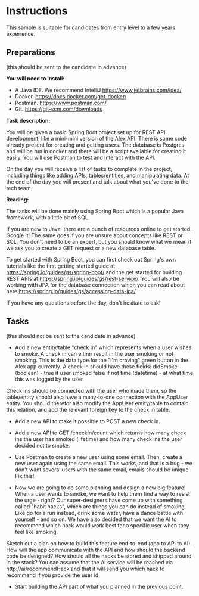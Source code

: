 # Instructions

This sample is suitable for candidates from entry level to a few years experience.

## Preparations

(this should be sent to the candidate in advance)

__You will need to install:__

- A Java IDE. We recommend IntelliJ https://www.jetbrains.com/idea/
- Docker. https://docs.docker.com/get-docker/
- Postman. https://www.postman.com/
- Git. https://git-scm.com/downloads

__Task description:__

You will be given a basic Spring Boot project set up for REST API development, like a mini-mini version of the Alex API. There is some code already present for creating and getting users. The database is Postgres and will be run in docker and there will be a script available for creating it easily. You will use Postman to test and interact with the API.

On the day you will receive a list of tasks to complete in the project, including things like adding APIs, tables/entities, and manipulating data. At the end of the day you will present and talk about what you've done to the tech team.

__Reading:__

The tasks will be done mainly using Spring Boot which is a popular Java framework, with a little bit of SQL.

If you are new to Java, there are a bunch of resources online to get started. Google it! The same goes if you are unsure about concepts like REST or SQL. You don't need to be an expert, but you should know what we mean if we ask you to create a GET request or a new database table.

To get started with Spring Boot, you can first check out Spring's own tutorials like the first getting started guide at https://spring.io/guides/gs/spring-boot/ and the get started for building REST APIs at https://spring.io/guides/gs/rest-service/. You will also be working with JPA for the database connection which you can read about here https://spring.io/guides/gs/accessing-data-jpa/.

If you have any questions before the day, don't hesitate to ask!


## Tasks

(this should not be sent to the candidate in advance)

- Add a new entity/table "check in" which represents when a user wishes to smoke. A check in can either result in the user smoking or not smoking. This is the data type for the "I'm craving" green button in the Alex app currently. A check in should have these fields:
didSmoke (boolean) - true if user smoked false if not
time (datetime) - at what time this was logged by the user

Check ins should be connected with the user who made them, so the table/entity should also have a many-to-one connection with the AppUser entity. You should therefor also modify the AppUser entity/table to contain this relation, and add the relevant foreign key to the check in table.

- Add a new API to make it possible to POST a new check in.

- Add a new API to GET /checkin/count which returns how many check ins the user has smoked (lifetime) and how many check ins the user decided not to smoke.

- Use Postman to create a new user using some email. Then, create a new user again using the same email. This works, and that is a bug - we don't want several users with the same email, emails should be unique. Fix this!

- Now we are going to do some planning and design a new big feature!
When a user wants to smoke, we want to help them find a way to resist the urge - right? Our super-designers have come up with something called "habit hacks", which are things you can do instead of smoking. Like go for a run instead, drink some water, have a dance battle with yourself - and so on. We have also decided that we want the AI to recommend which hack would work best for a specific user when they feel like smoking.

Sketch out a plan on how to build this feature end-to-end (app to API to AI). How will the app communicate with the API and how should the backend code be designed? How should all the hacks be stored and shipped around in the stack? You can assume that the AI service will be reached via http://ai/recommendHack and that it will send you which hack to recommend if you provide the user id.

- Start building the API part of what you planned in the previous point.
